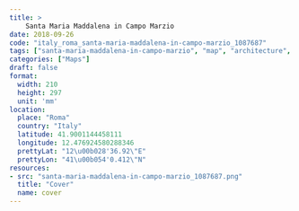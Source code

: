 ```yaml
---
title: > 
    Santa Maria Maddalena in Campo Marzio
date: 2018-09-26
code: "italy_roma_santa-maria-maddalena-in-campo-marzio_1087687"
tags: ["santa-maria-maddalena-in-campo-marzio", "map", "architecture", "buildings", "Roma", "Italy"]
categories: ["Maps"]
draft: false
format:
  width: 210
  height: 297
  unit: 'mm'
location:
  place: "Roma"
  country: "Italy"
  latitude: 41.9001144458111
  longitude: 12.476924580288346
  prettyLat: "12\u00b028'36.92\"E"
  prettyLon: "41\u00b054'0.412\"N"
resources:
- src: "santa-maria-maddalena-in-campo-marzio_1087687.png"
  title: "Cover"
  name: cover
---
```

